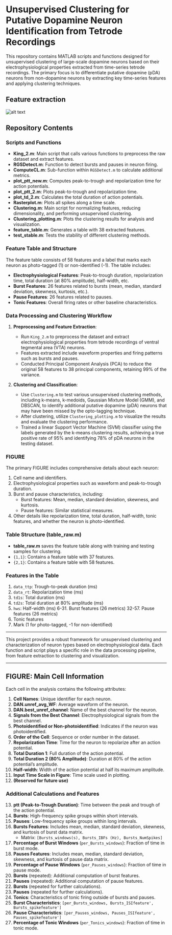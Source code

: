 # Unsupervised Clustering for Putative Dopamine Neuron Identification from Tetrode Recordings

This repository contains MATLAB scripts and functions designed for unsupervised clustering of large-scale dopamine neurons based on their electrophysiological properties extracted from time-series tetrode recordings. The primary focus is to differentiate putative dopamine (pDA) neurons from non-dopamine neurons by extracting key time-series features and applying clustering techniques.

## Feature extraction
![alt text](<img width="2955" height="4937" alt="feature extraction" src="https://github.com/user-attachments/assets/fb1d0855-d09e-40c0-8737-4eee18ecdcd2" />
) 

## Repository Contents

### Scripts and Functions

- **King_2.m**: Main script that calls various functions to preprocess the raw dataset and extract features.
- **RGSDetect.m**: Function to detect bursts and pauses in neuron firing.
- **ComputeCL.m**: Sub-function within `RGSDetect.m` to calculate additional metrics.
- **plot_ptt_new.m**: Computes peak-to-trough and repolarization time for action potentials.
- **plot_ptt_2.m**: Plots peak-to-trough and repolarization time.
- **plot_td_2.m**: Calculates the total duration of action potentials.
- **Rasterplot.m**: Plots all spikes along a time scale.
- **Clustering.m**: Main script for normalizing features, reducing dimensionality, and performing unsupervised clustering.
- **Clustering_plotting.m**: Plots the clustering results for analysis and visualization.
- **feature_table.m**: Generates a table with 38 extracted features.
- **test_stable.m**: Tests the stability of different clustering methods.

### Feature Table and Structure

The feature table consists of 58 features and a label that marks each neuron as photo-tagged (1) or non-identified (-1). The table includes:
- **Electrophysiological Features**: Peak-to-trough duration, repolarization time, total duration (at 80% amplitude), half-width, etc.
- **Burst Features**: 26 features related to bursts (mean, median, standard deviation, skewness, kurtosis, etc.).
- **Pause Features**: 26 features related to pauses.
- **Tonic Features**: Overall firing rates or other baseline characteristics.

### Data Processing and Clustering Workflow

1. **Preprocessing and Feature Extraction**:
   - Run `King_2.m` to preprocess the dataset and extract electrophysiological properties from tetrode recordings of ventral tegmental area (VTA) neurons.
   - Features extracted include waveform properties and firing patterns such as bursts and pauses.
   - Conducted Principal Component Analysis (PCA) to reduce the original 58 features to 38 principal components, retaining 99% of the variance.

2. **Clustering and Classification**:
   - Use `Clustering.m` to test various unsupervised clustering methods, including k-means, k-medoids, Gaussian Mixture Model (GMM), and DBSCAN, to identify additional putative dopamine (pDA) neurons that may have been missed by the opto-tagging technique.
   - After clustering, utilize `Clustering_plotting.m` to visualize the results and evaluate the clustering performance.
   - Trained a linear Support Vector Machine (SVM) classifier using the labels generated by the k-means clustering results, achieving a true positive rate of 95% and identifying 78% of pDA neurons in the testing dataset.

### FIGURE

The primary FIGURE includes comprehensive details about each neuron:
1. Cell name and identifiers.
2. Electrophysiological properties such as waveform and peak-to-trough duration.
3. Burst and pause characteristics, including:
   - Burst features: Mean, median, standard deviation, skewness, and kurtosis.
   - Pause features: Similar statistical measures.
4. Other details like repolarization time, total duration, half-width, tonic features, and whether the neuron is photo-identified.

### Table Structure (table_raw.m)

- **table_raw.m** saves the feature table along with training and testing samples for clustering.
- `{1,1}`: Contains a feature table with 37 features.
- `{2,1}`: Contains a feature table with 58 features.

### Features in the Table

1. `data_ttp`: Trough-to-peak duration (ms)
2. `data_rt`: Repolarization time (ms)
3. `td1s`: Total duration (ms)
4. `td2s`: Total duration at 80% amplitude (ms)
5. `hws`: Half-width (ms)
6-31. Burst features (26 metrics)
32-57. Pause features (26 metrics)
58. Tonic features
59. Mark (1 for photo-tagged, -1 for non-identified)

---

This project provides a robust framework for unsupervised clustering and characterization of neuron types based on electrophysiological data. Each function and script plays a specific role in the data processing pipeline, from feature extraction to clustering and visualization.


**************************************************************************************
## FIGURE: Main Cell Information

Each cell in the analysis contains the following attributes:

1. **Cell Names**: Unique identifier for each neuron.
2. **DAN.unref_avg_WF**: Average waveform of the neuron.
3. **DAN.best_unref_channel**: Name of the best channel for the neuron.
4. **Signals from the Best Channel**: Electrophysiological signals from the best channel.
5. **Photoidentified or Non-photoidentified**: Indicates if the neuron was photoidentified.
6. **Order of the Cell**: Sequence or order number in the dataset.
7. **Repolarization Time**: Time for the neuron to repolarize after an action potential.
8. **Total Duration 1**: Full duration of the action potential.
9. **Total Duration 2 (80% Amplitude)**: Duration at 80% of the action potential’s amplitude.
10. **Half-width**: Width of the action potential at half its maximum amplitude.
11. **Input Time Scale in Figure**: Time scale used in plotting.
12. **(Reserved for future use)**

### Additional Calculations and Features

13. **ptt (Peak-to-Trough Duration)**: Time between the peak and trough of the action potential.
14. **Bursts**: High-frequency spike groups within short intervals.
15. **Pauses**: Low-frequency spike groups within long intervals.
16. **Bursts Features**: Includes mean, median, standard deviation, skewness, and kurtosis of burst data matrix.
    - Matrix: `[Bursts_windows(s), Bursts_IBFs (Hz), Bursts_NumSpikes]`
17. **Percentage of Burst Windows** (`per_Bursts_windows`): Fraction of time in burst mode.
18. **Pauses Features**: Includes mean, median, standard deviation, skewness, and kurtosis of pause data matrix.
19. **Percentage of Pause Windows** (`per_Pauses_windows`): Fraction of time in pause mode.
20. **Bursts** (repeated): Additional computation of burst features.
21. **Pauses** (repeated): Additional computation of pause features.
22. **Bursts** (repeated for further calculations).
23. **Pauses** (repeated for further calculations).
24. **Tonics**: Characteristics of tonic firing outside of bursts and pauses.
25. **Burst Characteristics**: `[per_Bursts_windows, Bursts_ISIfeature', Bursts_spikefeature']`
26. **Pause Characteristics**: `[per_Pauses_windows, Pauses_ISIfeature', Pauses_spikefeature']`
27. **Percentage of Tonic Windows** (`per_Tonics_windows`): Fraction of time in tonic mode.
